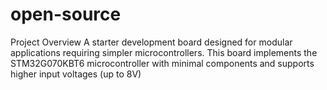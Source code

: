 # open-source
Project Overview A starter development board designed for modular applications requiring simpler microcontrollers. This board implements the STM32G070KBT6 microcontroller with minimal components and supports higher input voltages (up to 8V)
